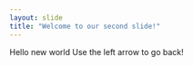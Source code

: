 ```yaml
---
layout: slide
title: "Welcome to our second slide!"
---
```

Hello new world
Use the left arrow to go back!
